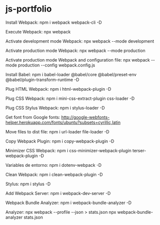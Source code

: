 # js-portfolio

Install Webpack: npm i webpack webpack-cli -D

Execute Webpack: npx webpack

Activate development mode Webpack: npx webpack --mode development

Activate production mode Webpack: npx webpack --mode production

Activate production mode Webpack and configuration file: npx webpack --mode production --config webpack.config.js

Install Babel: npm i babel-loader @babel/core @babel/preset-env @babel/plugin-transform-runtime -D

Plug HTML Webpack: npm i html-webpack-plugin -D

Plug CSS Webpack: npm i mini-css-extract-plugin css-loader -D

Plug CSS Stylus Webpack: npm i stylus-loader -D

Get font from Google fonts: http://google-webfonts-helper.herokuapp.com/fonts/ubuntu?subsets=cyrillic,latin

Move files to dist file: npm i url-loader file-loader -D

Copy Webpack Plugin: npm i copy-webpack-plugin -D

Minimizer CSS Webpack: npm i css-minimizer-webpack-plugin terser-webpack-plugin -D

Variables de entorno: npm i dotenv-webpack -D

Clean Webpack: npm i clean-webpack-plugin -D

Stylus: npm i stylus -D

Add Webpack Server: npm i webpack-dev-server -D

Webpack Bundle Analyzer: npm i webpack-bundle-analyzer -D

Analyzer:
npx webpack --profile --json > stats.json
npx webpack-bundle-analyzer stats.json
